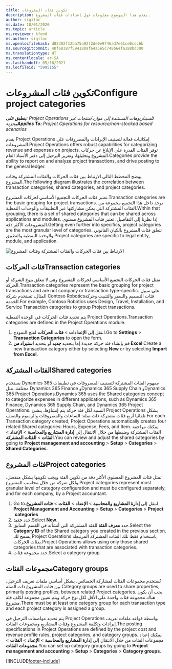 ```yaml
---
title: تكوين فئات المشروعات
description: يقدم هذا الموضوع معلومات حول إعدادات فئات المشروع.
author: sigitac
ms.date: 10/01/2020
ms.topic: article
ms.reviewer: kfend
ms.author: sigitac
ms.openlocfilehash: d82302f12ba75a92f2de0e9746ad7e61ce0cdc6b
ms.sourcegitcommit: 40f68387f594180af64a5e5c748b6efa188bd300
ms.translationtype: HT
ms.contentlocale: ar-SA
ms.lasthandoff: 05/10/2021
ms.locfileid: "5995155"
---
```

# <a name="configure-project-categories"></a><span data-ttu-id="79578-103">تكوين فئات المشروعات</span><span class="sxs-lookup"><span data-stu-id="79578-103">Configure project categories</span></span>

<span data-ttu-id="79578-104">_**ينطبق على:** Project Operations للسيناريوهات المستندة إلى موارد/منتجات غير مخزنة‬_</span><span class="sxs-lookup"><span data-stu-id="79578-104">_**Applies To:** Project Operations for resource/non-stocked based scenarios_</span></span>

<span data-ttu-id="79578-105">يقدم Project Operations إمكانيات فعالة لتصنيف الإيرادات والمصروفات على المشروعات.</span><span class="sxs-lookup"><span data-stu-id="79578-105">Project Operations offers robust capabilities for categorizing revenue and expenses on projects.</span></span> <span data-ttu-id="79578-106">توفر الفئات القدرة على الإبلاغ عن حركات المشروع وتحليلها، وتعزيز الترحيل إلى دفتر الأستاذ العام.</span><span class="sxs-lookup"><span data-stu-id="79578-106">Categories provide the ability to report on and analyze project transactions, and drive posting to the general ledger.</span></span>

<span data-ttu-id="79578-107">يوضح المخطط التالي الارتباط بين فئات الحركات والفئات المشتركة وفئات المشروع.</span><span class="sxs-lookup"><span data-stu-id="79578-107">The following diagram illustrates the correlation between transaction categories, shared categories, and project categories.</span></span> 

<span data-ttu-id="79578-108">تعتبر فئات الحركات التجميع الأساسي لحركات المشروع.</span><span class="sxs-lookup"><span data-stu-id="79578-108">Transaction categories are the basic grouping for project transactions.</span></span> <span data-ttu-id="79578-109">يوجد داخل هذا التجميع مجموعة من الفئات المشتركة التي يمكن مشاركتها عبر التطبيقات والوحدات النمطية.</span><span class="sxs-lookup"><span data-stu-id="79578-109">Within that grouping, there is a set of shared categories that can be shared across applications and modules.</span></span> <span data-ttu-id="79578-110">إذا نظرنا إلى التفاصيل، تعتبر فئات المشروع مستوى المشروعات الأكثر دقة.</span><span class="sxs-lookup"><span data-stu-id="79578-110">Getting even further into specifics, project categories are the most granular level of categories.</span></span> <span data-ttu-id="79578-111">تتعلق فئات المشروع بالكيان القانوني والوحدة النمطية والتطبيق.</span><span class="sxs-lookup"><span data-stu-id="79578-111">Project categories are specific to legal entity, module, and application.</span></span>

![الارتباط بين فئات الحركات والفئات المشتركة وفئات المشروع](media/project-categories.png)

## <a name="transaction-categories"></a><span data-ttu-id="79578-113">فئات الحركات</span><span class="sxs-lookup"><span data-stu-id="79578-113">Transaction categories</span></span>

<span data-ttu-id="79578-114">تمثل فئات الحركات التجميع الأساسي لحركات المشروع وهي لا تتعلق بنوع الشركة أو الحركة.</span><span class="sxs-lookup"><span data-stu-id="79578-114">Transaction categories represent the basic grouping for project transactions and are not company or transaction type-specific.</span></span> <span data-ttu-id="79578-115">على سبيل المثال، تستخدم شركة Contoso Roboticsفئات التصميم والسفر والتثبيت وحركة الخدمة.</span><span class="sxs-lookup"><span data-stu-id="79578-115">For example, Contoso Robotics uses Design, Travel, Installation, and Service Transaction categories to group Project transactions.</span></span>

<span data-ttu-id="79578-116">يتم تحديد فئات الحركات في الوحدة النمطية Project Operations.</span><span class="sxs-lookup"><span data-stu-id="79578-116">Transaction categories are defined in the Project Operations module.</span></span> 
1. <span data-ttu-id="79578-117">انتقل إلى **الإعدادات** \> **فئات الحركات** لفتح النموذج.</span><span class="sxs-lookup"><span data-stu-id="79578-117">Go to **Settings** \> **Transaction Categories** to open the form.</span></span> 
2. <span data-ttu-id="79578-118">قم بإنشاء فئة حركة جديدة إما بتحديد **جديد** أو بتحديد **استيراد من Excel**.</span><span class="sxs-lookup"><span data-stu-id="79578-118">Create a new transaction category either by selecting **New** or by selecting **Import from Excel**.</span></span>

## <a name="shared-categories"></a><span data-ttu-id="79578-119">الفئات المشتركة</span><span class="sxs-lookup"><span data-stu-id="79578-119">Shared categories</span></span>

<span data-ttu-id="79578-120">يستخدم Dynamics 365 مفهوم الفئات المشتركة لتصنيف المصروفات في تطبيقات مختلفة، مثل Dynamics 365 Finance وDynamics 365 Supply Chain وDynamics 365 Project Operations.</span><span class="sxs-lookup"><span data-stu-id="79578-120">Dynamics 365 uses the Shared categories concept to categorize expenses in different applications, such as Dynamics 365 Finance, Dynamics 365 Supply Chain, and Dynamics 365 Project Operations.</span></span> <span data-ttu-id="79578-121">النسبة لكل فئة حركة يتم إنشاؤها، ينشئ Project Operations بشكل تلقائيا أربع فئات مشتركة ذات صلة: الساعات والمصروفات والرسوم والصنف.</span><span class="sxs-lookup"><span data-stu-id="79578-121">For each Transaction category created, Project Operations automatically creates four related Shared categories: Hours, Expense, Fees, and Item.</span></span> <span data-ttu-id="79578-122">يمكنك مراجعة الفئات المشتركة وضبطها من خلال الانتقال إلى **إدارة المشاريع والمحاسبة‬** \> **الإعداد** \> **الفئات** \> **الفئات المشتركة**.</span><span class="sxs-lookup"><span data-stu-id="79578-122">You can review and adjust the shared categories by going to **Project management and accounting** \> **Setup** \> **Categories** \> **Shared Categories**.</span></span>

## <a name="project-categories"></a><span data-ttu-id="79578-123">فئات المشروع</span><span class="sxs-lookup"><span data-stu-id="79578-123">Project categories</span></span>

<span data-ttu-id="79578-124">تمثل فئات المشروع المستوي الأكثر دقة من تكوين الفئة ويجب تكوينها بشكل منفصل، ولكل شركة من خلال محاسب المشروع.</span><span class="sxs-lookup"><span data-stu-id="79578-124">Project categories represent most granular level of category configuration and must be configured separately, and for each company, by a Project accountant.</span></span>

1. <span data-ttu-id="79578-125">انتقل إلى **إدارة المشاريع والمحاسبة‬‬‏‫** \> **الإعداد** \> **الفئات** \> **فئات المشروع**.</span><span class="sxs-lookup"><span data-stu-id="79578-125">Go to **Project Management and Accounting** \> **Setup** \> **Categories** \> **Project categories**.</span></span>
2. <span data-ttu-id="79578-126">حدد **جديد**.</span><span class="sxs-lookup"><span data-stu-id="79578-126">Select **New**.</span></span>
3. <span data-ttu-id="79578-127">حدد **معرف الفئة** للفئة المشتركة التي أنشأته في القسم السابق.</span><span class="sxs-lookup"><span data-stu-id="79578-127">Select the **Category ID** of the Shared category you created in the previous section.</span></span> <span data-ttu-id="79578-128">يسمح لك Project Operations باستخدام فقط تلك الفئات المشتركة المرتبطة بفئات الحركات.</span><span class="sxs-lookup"><span data-stu-id="79578-128">Project Operations allows using only those shared categories that are associated with transaction categories.</span></span>
4. <span data-ttu-id="79578-129">حدد مجموعة فئات.</span><span class="sxs-lookup"><span data-stu-id="79578-129">Select a category group.</span></span>

## <a name="category-groups"></a><span data-ttu-id="79578-130">مجموعات الفئات</span><span class="sxs-lookup"><span data-stu-id="79578-130">Category groups</span></span>

<span data-ttu-id="79578-131">تُستخدم مجموعات الفئات لمشاركة الخصائص، بشكل أساسي ملفات تعريف الترحيل، بين فئات المشروع ذات الصلة.</span><span class="sxs-lookup"><span data-stu-id="79578-131">Category groups are used to share properties, primarily posting profiles, between related Project categories.</span></span> <span data-ttu-id="79578-132">يجب أن يكون هناك مجموعة فئات واحدة على الأقل لكل نوع حركة ويتم تعيين مجموعة لكلف فئة مشروع.</span><span class="sxs-lookup"><span data-stu-id="79578-132">There must be at least one category group for each transaction type and each project category is assigned a group.</span></span>

<span data-ttu-id="79578-133">يتم تحديد مواصفات الترحيل في Project Operations بواسطة قواعد ملفات تعريف إيرادات وتكلفة المشروع وفئات المشاريع ومجموعات الفئات.</span><span class="sxs-lookup"><span data-stu-id="79578-133">The posting specifications in Project Operations are defined by the project cost and revenue profile rules, project categories, and category groups.</span></span> <span data-ttu-id="79578-134">يمكنك إعداد مجموعات الفئات من خلال الانتقال إلى **إدارة المشاريع والمحاسبة** \> **الإعداد** \> **الفئات** \> **مجموعات الفئات**.</span><span class="sxs-lookup"><span data-stu-id="79578-134">You can set up category groups by going to **Project management and accounting** \> **Setup** \> **Categories** \> **Category groups**.</span></span>


[!INCLUDE[footer-include](../includes/footer-banner.md)]